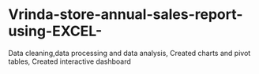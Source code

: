 # Vrinda-store-annual-sales-report-using-EXCEL-
Data cleaning,data processing and data analysis,
Created charts and pivot tables,
Created interactive dashboard
